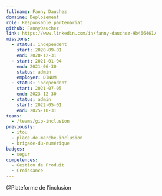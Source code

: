 ```yaml
---
fullname: Fanny Dauchez
domaine: Déploiement
role: Responsable partenariat
github: FannyDauchez
link: https://www.linkedin.com/in/fanny-dauchez-9b466461/
missions:
  - status: independent
    start: 2020-09-01
    end: 2020-12-31
  - start: 2021-01-04
    end: 2021-06-30
    status: admin
    employer: DINUM
  - status: independent
    start: 2021-07-05
    end: 2023-12-30
  - status: admin
    start: 2022-05-01
    end: 2025-10-31
teams:
  - /teams/gip-inclusion
previously:
  - itou
  - place-de-marche-inclusion
  - brigade-du-numérique
badges:
  - segur
competences:
  - Gestion de Produit
  - Croissance
---
```

@Plateforme de l'inclusion
